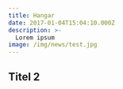 ```yaml
---
title: Hangar
date: 2017-01-04T15:04:10.000Z
description: >-
  Lorem ipsum
image: /img/news/test.jpg
---
```


## Titel 2